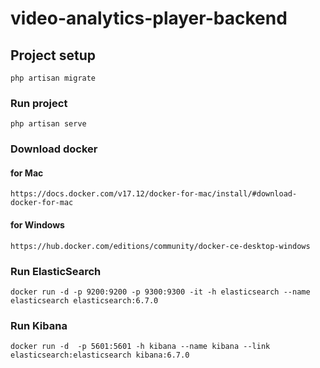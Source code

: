 # video-analytics-player-backend

## Project setup
```
php artisan migrate
```

### Run project
```
php artisan serve
```

### Download docker 
#### for Mac
```
https://docs.docker.com/v17.12/docker-for-mac/install/#download-docker-for-mac
```

#### for Windows
```
https://hub.docker.com/editions/community/docker-ce-desktop-windows
```

### Run ElasticSearch
```
docker run -d -p 9200:9200 -p 9300:9300 -it -h elasticsearch --name elasticsearch elasticsearch:6.7.0
```

### Run Kibana
```
docker run -d  -p 5601:5601 -h kibana --name kibana --link elasticsearch:elasticsearch kibana:6.7.0
```